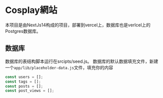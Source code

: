 # Cosplay網站

本项目是由NextJs14构成的项目，部署到vercel上，数据库也是verlcel上的Postgres数据库。

## 数据库
数据库的表结构脚本运行在srcipts/seed.js。 数据库的默认数据填充文件，新建一个`app/lib/placeholder-data.js`文件，填充你的内容

```js
const users = [];
const tags = [];
const posts = [];
const post_views = [];
```
